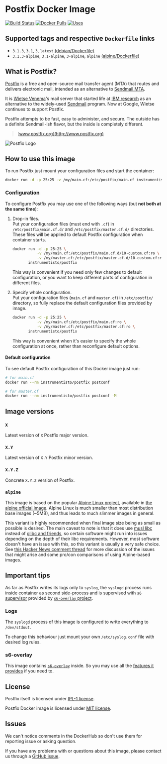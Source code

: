 Postfix Docker Image
====================

[![Build Status](https://travis-ci.org/instrumentisto/postfix-docker-image.svg?branch=master)](https://travis-ci.org/instrumentisto/postfix-docker-image)
[![Docker Pulls](https://img.shields.io/docker/pulls/instrumentisto/postfix.svg)](https://hub.docker.com/r/instrumentisto/postfix)
[![Uses](https://img.shields.io/badge/uses-s6--overlay-blue.svg)][21]




## Supported tags and respective `Dockerfile` links

- `3.1.3`, `3.1`, `3`, `latest` [(debian/Dockerfile)][101]
- `3.1.3-alpine`, `3.1-alpine`, `3-alpine`, `alpine` [(alpine/Dockerfile)][102]




## What is Postfix?

[Postfix][13] is a free and open-source mail transfer agent (MTA) that routes and delivers electronic mail, intended as an alternative to [Sendmail MTA][12].

It is [Wietse Venema][10]'s mail server that started life at [IBM research][11] as an alternative to the widely-used [Sendmail][12] program. Now at Google, Wietse continues to support Postfix.

Postfix attempts to be fast, easy to administer, and secure. The outside has a definite Sendmail-ish flavor, but the inside is completely different.

> [www.postfix.org](http://www.postfix.org)

![Postfix Logo](http://www.postfix.org/mysza.gif)




## How to use this image

To run Postfix just mount your configuration files and start the container: 
```bash
docker run -d -p 25:25 -v /my/main.cf:/etc/postfix/main.cf instrumentisto/postfix
```


### Configuration

To configure Postfix you may use one of the following ways (but __not both at the same time__):

1.  Drop-in files.  
    Put your configuration files (must end with `.cf`) in `/etc/postfix/main.cf.d/` and `/etc/postfix/master.cf.d/` directories. These files will be applied to default Postfix configuration when container starts.
    
    ```bash
    docker run -d -p 25:25 \
               -v /my/main.cf:/etc/postfix/main.cf.d/10-custom.cf:ro \
               -v /my/master.cf:/etc/postfix/master.cf.d/10-custom.cf:ro \
           instrumentisto/postfix
    ```
    
    This way is convenient if you need only few changes to default configuration, or you want to keep different parts of configuration in different files.

2.  Specify whole configuration.  
    Put your configuration files (`main.cf` and `master.cf`) in `/etc/postfix/` directory, so fully replace the default configuration files provided by image.
    
    ```bash
    docker run -d -p 25:25 \
               -v /my/main.cf:/etc/postfix/main.cf:ro \
               -v /my/master.cf:/etc/postfix/master.cf:ro \
           instrumentisto/postfix
    ```
    
    This way is convenient when it's easier to specify the whole configuration at once, rather than reconfigure default options.

#### Default configuration

To see default Postfix configuration of this Docker image just run:
```bash
# for main.cf
docker run --rm instrumentisto/postfix postconf

# for master.cf
docker run --rm instrumentisto/postfix postconf -M
```




## Image versions


### `X`

Latest version of `X` Postfix major version.


### `X.Y`

Latest version of `X.Y` Postfix minor version.


### `X.Y.Z`

Concrete `X.Y.Z` version of Postfix.


### `alpine`

This image is based on the popular [Alpine Linux project][1], available in [the alpine official image][2].
Alpine Linux is much smaller than most distribution base images (~5MB), and thus leads to much slimmer images in general.

This variant is highly recommended when final image size being as small as possible is desired. The main caveat to note is that it does use [musl libc][4] instead of [glibc and friends][5], so certain software might run into issues depending on the depth of their libc requirements. However, most software doesn't have an issue with this, so this variant is usually a very safe choice. See [this Hacker News comment thread][6] for more discussion of the issues that might arise and some pro/con comparisons of using Alpine-based images.




## Important tips

As far as Postfix writes its logs only to `syslog`, the `syslogd` process runs inside container as second side-process and is supervised with [`s6` supervisor][20] provided by [`s6-overlay` project][21].


### Logs

The `syslogd` process of this image is configured to write everything to `/dev/stdout`.

To change this behaviour just mount your own `/etc/syslog.conf` file with desired log rules.


### s6-overlay

This image contains [`s6-overlay`][21] inside. So you may use all the [features it provides][22] if you need to.




## License

Postfix itself is licensed under [IPL-1 license][91].

Postfix Docker image is licensed under [MIT license][92].




## Issues

We can't notice comments in the DockerHub so don't use them for reporting issue or asking question.

If you have any problems with or questions about this image, please contact us through a [GitHub issue][3].





[1]: http://alpinelinux.org
[2]: https://hub.docker.com/_/alpine
[3]: https://github.com/instrumentisto/postfix-docker-image/issues
[4]: http://www.musl-libc.org
[5]: http://www.etalabs.net/compare_libcs.html
[6]: https://news.ycombinator.com/item?id=10782897
[10]: http://www.porcupine.org/wietse
[11]: http://www.research.ibm.com
[12]: http://www.sendmail.org
[13]: https://en.wikipedia.org/wiki/Postfix_(software)
[20]: http://skarnet.org/software/s6/overview.html
[21]: https://github.com/just-containers/s6-overlay
[22]: https://github.com/just-containers/s6-overlay#usage
[91]: http://www.postfix.org/IBM-Public-License-1.0.txt
[92]: https://github.com/instrumentisto/postfix-docker-image/blob/master/LICENSE.md
[101]: https://github.com/instrumentisto/postfix-docker-image/blob/master/debian/Dockerfile
[102]: https://github.com/instrumentisto/postfix-docker-image/blob/master/alpine/Dockerfile
